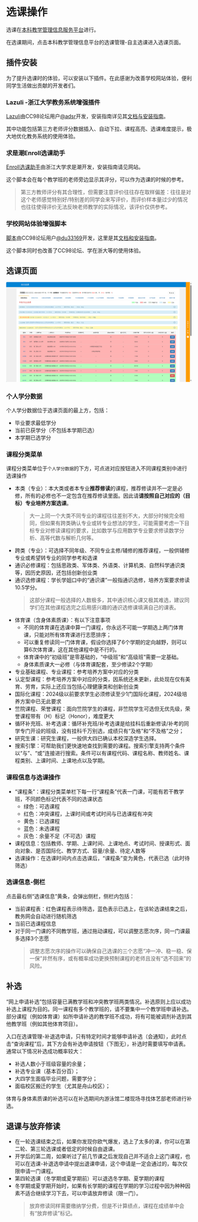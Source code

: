 # 选课操作

选课在[本科教学管理信息服务平台](http://zdbk.zju.edu.cn)进行。

在选课期间，点击本科教学管理信息平台的选课管理-自主选课进入选课页面。

## 插件安装

为了提升选课时的体验，可以安装以下插件。在此感谢为改善学校网站体验，便利同学生活做出贡献的开发者们。

### Lazuli -浙江大学教务系统增强插件

[Lazuli](https://zjuers.com/rd?url=https://www.cc98.org/topic/5821806&mode=1)由CC98论坛用户[@adsr](https://zjuers.com/rd?url=https://www.cc98.org/user/id/672666&mode=1)开发，安装指南详见其[文档与安装指南](https://zjuers.com/rd?url=https://www.cc98.org/topic/5821806&mode=1)。

其中功能包括第三方老师评分数据插入、自动下拉、课程高亮、选课难度提示，极大地优化教务系统的使用体验。

### 求是潮Enroll选课助手

[Enroll选课助手](https://www.qsc.zju.edu.cn/Enroll)由浙江大学求是潮开发，安装指南请见网站。

这个脚本会在每个教学班的老师旁边显示其评分，可以作为选课的时候的参考。

> 第三方教师评分有其合理性，但需要注意评价往往存在取样偏差：往往是对这个老师感觉特别好/特别差的同学会来写评价，而评价样本量过少的情况也往往使得评价无法反映老师教学的实际情况，该评价仅供参考。

### 学校网站体验增强脚本

[脚本](https://zjuers.com/rd?url=https://www.cc98.org/topic/5439617&mode=1)由CC98论坛用户[@du33169](https://zjuers.com/rd?url=https://www.cc98.org/user/id/623451&mode=1)开发，这里是其[文档和安装指南](http://zjuwebx.pages.zjusct.io/#/)。

这个脚本同时也改善了CC98论坛、学在浙大等的使用体验。

## 选课页面

![course_select](../assets/选课页面.jpg)

### 个人学分数据

个人学分数据位于选课页面的最上方，包括：

- 毕业要求最低学分
- 当前已获学分（不包括本学期已选）
- 本学期已选学分

### 课程分类菜单

课程分类菜单位于`个人学分数据`的下方，可点进对应按钮进入不同课程类别中进行选课操作

- 本类（专业）：本大类或者本专业**推荐修读**的课程，推荐修读并不一定是必修，所有的必修也不一定包含在推荐修读里面。因此请**请按照自己对应的（目标）专业培养方案选课**。
  > 大一上同一个大类不同专业的课程往往差别不大，大部分时候完全相同，但如果有跨类确认专业或转专业想法的学生，可能需要考虑一下目标专业对修读课程的要求，比如数学与应用数学专业要求修读数学分析、高等代数与解析几何等。
- 跨类（专业）：可选择不同年级、不同专业主修/辅修的推荐课程，一般供辅修专业或希望转专业的同学参考和选课
- 通识必修课程：包括思政类、军体类、外语类、计算机类、自然科学通识类等，因历史原因，还包括创新创业类
- 通识选修课程：学长学姐口中的“通识课”一般指通识选修，培养方案要求修读10.5学分。
  > 这部分课程一般选择的人数极多，其中通识核心课又极其难选，建议同学们在其他课程选完之后用感兴趣的通识选修课填满自己的课表。
- 体育课（含身体素质课）：有以下注意事项
    - 不同的体育课在选课中算一门课程，你永远不可能一学期选上两门体育课，只能对所有体育课进行志愿排序；
    - 可以重复修读同一门体育课，假设你选择了6个学期的定向越野，则可以算6次体育课，这在其他课程中是不行的。
    - 体育课中的“初级班”是零基础的，“中级班”和“高级班”需要一定基础。
    - 身体素质课大一必修（与体育课配套，至少修读2个学期）
- 专业基础课程、专业课程：参考培养方案中对应的分类
- 认定型课程：参考培养方案中对应的分类，因系统还未更新，此处现在仅有美育、劳育，实际上还应当包括心理健康类和创新创业类
- 国际化课程：2024级以前要求学生必须修读至少1门国际化课程，2024级培养方案中已无此要求
- 竺院课程、荣誉课程：面向竺院学生的课程，非竺院学生可选但无优先级，荣誉课程带有（H）标记（Honor），难度更大
- 循环补充班、补考选课：循环补充班/补考选课是给挂科后重新修读/补考的同学专门开设的班级，没有挂科千万别选，成绩只有“及格”和“不及格”之分；
- 研究生课：研究生课程，一般供大四已确认本校深造学生选择。
- 搜索引擎：可帮助我们更快速地查找到需要的课程。搜索引擎支持两个条件以“与”、“或”连接进行搜索。条件可以有课程代码、课程名称、教师姓名、课程类别、上课时间、上课地点以及学期。

### 课程信息与选课操作

- “课程条”：课程分类菜单栏下每一行“课程条”代表一门课，可能有若干教学班，不同颜色标记代表不同的选课状态
    - 绿色：可选课程
    - 红色：冲突课程，上课时间或考试时间与已选课程有冲突
    - 黄色：已选课程
    - 蓝色：未选课程
    - 灰色：余量不足（不可选）课程
- 课程信息：包括教师、学期、上课时间、上课地点、考试时间、授课形式、面向对象、是否国际化、教学方式、容量/余量、待定人数等
- 选课操作：在选课时间内点击选课后，“课程条”变为黄色，代表已选（此时待筛选）

### 选课信息-侧栏

点击最右侧“选课信息”黄条，会弹出侧栏，侧栏内包括：

- 当前课程表：红色课程表示待筛选，蓝色表示已选上，在该轮选课结束之后，教务网会自动进行随机筛选
- 当前已选课程信息
- 对于同一门课的不同教学班，通过拖动课程，可以调整志愿次序，同一门课最多选择3个志愿
  > 调整志愿次序的操作可以确保自己选课的三个志愿“冲一冲、稳一稳、保一保”井然有序，或有概率成功更换预制课程的老师且没有“选不回来”的风险。

## 补选

“网上申请补选”包括容量已满教学班和冲突教学班两类情况。补选原则上应以成功补选上课程为目的。同一课程有多个教学班的，请不要集中一个教学班申请补选。部分课程（例如体育课）如所申请补选的教学班不成功，将有可能被调剂补选到其他教学班（例如其他体育项目）。

入口在选课管理-补退选申请，只有特定时间才能够申请补选（会通知），此时点击“查询课程”后，其下方会有补选申请按钮（下图无），补选时需要填写申请表。通常以下情况补选成功概率较大：

- 补选人数小于班级容量的余量；
- 补选专业课（基本百分百）；
- 大四学生面临毕业问题，需要学分；
- 面临校区搬迁的学生（尤其是舟山校区）；

体育与身体素质课的补选可以在补选期间内游泳馆二楼现场寻找体艺部老师进行补选。

## 退课与放弃修读

- 在一轮选课结束之后，如果你发现你欧气爆发，选上了太多的课，你可以在第二轮、第三轮选课或者低定的时候自由退课。
- 开学后的第二周，如果听过了前几节课之后发现自己并不适合上这门课程，也可以在选课-补退选申请中提出退课申请，这个申请是一定会通过的，每次仅限申请一门课程。
- 第四轮选课（冬学期或夏学期前）可以退选冬学期、夏学期的课程
- 冬学期或夏学期开始时，如果有长学期的课程在学期的学习过程中因为种种因素不适合继续学习下去，可以申请放弃修读（限一门）。
  > 放弃修读同样需要缴纳学分费，但是不计算绩点，课程在成绩单中会有“放弃修读”标记。
